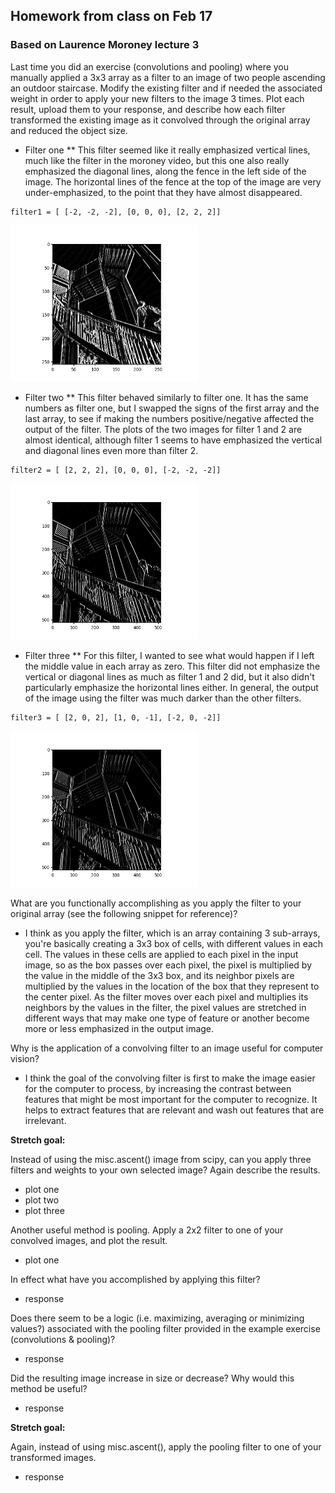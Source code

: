 ## Homework from class on Feb 17
### Based on Laurence Moroney lecture 3

Last time you did an exercise (convolutions and pooling) where you manually applied a 3x3 array as a filter to an image of two people ascending an outdoor staircase. 
Modify the existing filter and if needed the associated weight in order to apply your new filters to the image 3 times. 
Plot each result, upload them to your response, and describe how each filter transformed the existing image as it convolved through the original array and reduced the object size.

* Filter one
** This filter seemed like it really emphasized vertical lines, much like the filter in the moroney video, but this one also really emphasized the diagonal lines, along the fence in the left side of the image. The horizontal lines of the fence at the top of the image are very under-emphasized, to the point that they have almost disappeared. 

``` 
filter1 = [ [-2, -2, -2], [0, 0, 0], [2, 2, 2]] 
```

<img src="./feb17hwfilter1.png" width="300" height="250" />

* Filter two
** This filter behaved similarly to filter one. It has the same numbers as filter one, but I swapped the signs of the first array and the last array, to see if making the numbers positive/negative affected the output of the filter. The plots of the two images for filter 1 and 2 are almost identical, although filter 1 seems to have emphasized the vertical and diagonal lines even more than filter 2. 

```
filter2 = [ [2, 2, 2], [0, 0, 0], [-2, -2, -2]]
```

<img src="./feb17hwfilter2.png" width="300" height="250" />

* Filter three
** For this filter, I wanted to see what would happen if I left the middle value in each array as zero. This filter did not emphasize the vertical or diagonal lines as much as filter 1 and 2 did, but it also didn't particularly emphasize the horizontal lines either. In general, the output of the image using the filter was much darker than the other filters. 

```
filter3 = [ [2, 0, 2], [1, 0, -1], [-2, 0, -2]]
```

<img src="./feb17hwfilter3.png" width="300" height="250" />

What are you functionally accomplishing as you apply the filter to your original array (see the following snippet for reference)? 

* I think as you apply the filter, which is an array containing 3 sub-arrays, you're basically creating a 3x3 box of cells, with different values in each cell. The values in these cells are applied to each pixel in the input image, so as the box passes over each pixel, the pixel is multiplied by the value in the middle of the 3x3 box, and its neighbor pixels are multiplied by the values in the location of the box that they represent to the center pixel. As the filter moves over each pixel and multiplies its neighbors by the values in the filter, the pixel values are stretched in different ways that may make one type of feature or another become more or less emphasized in the output image. 

Why is the application of a convolving filter to an image useful for computer vision? 

* I think the goal of the convolving filter is first to make the image easier for the computer to process, by increasing the contrast between features that might be most important for the computer to recognize. It helps to extract features that are relevant and wash out features that are irrelevant.

**Stretch goal:**

Instead of using the misc.ascent() image from scipy, can you apply three filters and weights to your own selected image? Again describe the results.

* plot one
* plot two
* plot three

Another useful method is pooling. Apply a 2x2 filter to one of your convolved images, and plot the result. 

* plot one

In effect what have you accomplished by applying this filter? 

* response

Does there seem to be a logic (i.e. maximizing, averaging or minimizing values?) associated with the pooling filter provided in the example exercise (convolutions & pooling)? 

* response

Did the resulting image increase in size or decrease? Why would this method be useful? 

* response

**Stretch goal:**

Again, instead of using misc.ascent(), apply the pooling filter to one of your transformed images.

* response
